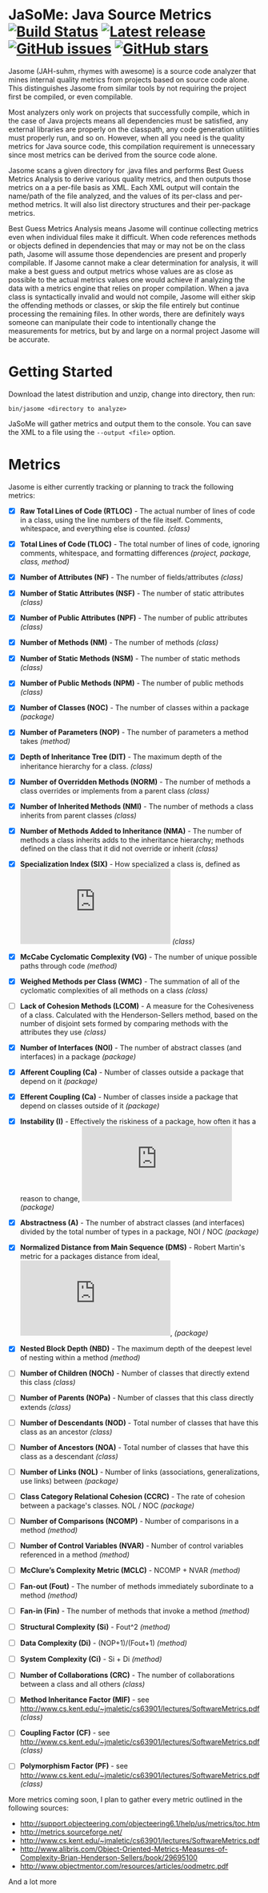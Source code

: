 # JaSoMe: Java Source Metrics [![Build Status](https://travis-ci.org/rodhilton/jasome.svg?branch=master)](https://travis-ci.org/rodhilton/jasome)  [![Latest release](https://img.shields.io/github/release/rodhilton/jasome.svg?colorB=dfb430)](https://github.com/rodhilton/jasome/releases/latest) [![GitHub issues](https://img.shields.io/github/issues/rodhilton/jasome.svg)](https://github.com/rodhilton/jasome/issues) [![GitHub stars](https://img.shields.io/github/stars/rodhilton/jasome.svg)](https://github.com/rodhilton/jasome/stargazers)

Jasome (JAH-suhm, rhymes with awesome) is a source code analyzer that mines 
internal quality metrics from projects based on source code alone.  This 
distinguishes Jasome from similar tools by not requiring the project first be
compiled, or even compilable.
 
Most analyzers only work on projects that successfully compile, which in the
case of Java projects means all dependencies must be satisfied, any external
libraries are properly on the classpath, any code generation utilities must
properly run, and so on.  However, when all you need is the quality metrics
for Java source code, this compilation requirement is unnecessary since most
metrics can be derived from the source code alone.

Jasome scans a given directory for .java files and performs Best Guess Metrics
Analysis to derive various quality metrics, and then outputs those metrics on a
a per-file basis as XML.  Each XML output will contain the name/path of the file
analyzed, and the values of its per-class and per-method metrics. It will also
list directory structures and their per-package metrics.

Best Guess Metrics Analysis means Jasome will continue collecting metrics even
when individual files make it difficult.  When code references methods or objects
defined in dependencies that may or may not be on the class path, Jasome will
assume those dependencies are present and properly compilable.  If Jasome cannot
make a clear determination for analysis, it will make a best guess and output
metrics whose values are as close as possible to the actual metrics values one
would achieve if analyzing the data with a metrics engine that relies on proper
compilation.  When a java class is syntactically invalid and would not compile,
Jasome will either skip the offending methods or classes, or skip the file entirely
but continue processing the remaining files.  In other words, there are definitely
ways someone can manipulate their code to intentionally change the measurements
for metrics, but by and large on a normal project Jasome will be accurate.

# Getting Started

Download the latest distribution and unzip, change into directory, then run:

  ```
  bin/jasome <directory to analyze>
  ```
  
JaSoMe will gather metrics and output them to the console.  You can save the XML
to a file using the `--output <file>` option.

# Metrics

Jasome is either currently tracking or planning to track the following metrics:
   
 - [x] **Raw Total Lines of Code (RTLOC)** - The actual number of lines of code in a
   class, using the line numbers of the file itself.  Comments, whitespace, and
   everything else is counted. _(class)_
 - [x] **Total Lines of Code (TLOC)** - The total number of lines of code, ignoring
   comments, whitespace, and formatting differences _(project, package, class, method)_
 - [x] **Number of Attributes (NF)** - The number of fields/attributes _(class)_
 - [x] **Number of Static Attributes (NSF)** - The number of static attributes _(class)_
 - [x] **Number of Public Attributes (NPF)** - The number of public attributes _(class)_
 - [x] **Number of Methods (NM)** - The number of methods _(class)_
 - [x] **Number of Static Methods (NSM)** - The number of static methods _(class)_
 - [x] **Number of Public Methods (NPM)** - The number of public methods _(class)_
 - [x] **Number of Classes (NOC)** - The number of classes within a package _(package)_
 - [x] **Number of Parameters (NOP)** - The number of parameters a method takes _(method)_ 
 - [x] **Depth of Inheritance Tree (DIT)** - The maximum depth of the inheritance
     hierarchy for a class.  _(class)_
 - [x] **Number of Overridden Methods (NORM)** - The number of methods a class overrides
     or implements from a parent class _(class)_
 - [x] **Number of Inherited Methods (NMI)** - The number of methods a class inherits
   from parent classes _(class)_
 - [x] **Number of Methods Added to Inheritance (NMA)** - The number of methods a
   class inherits adds to the inheritance hierarchy; methods defined on the class
   that it did not override or inherit _(class)_
 - [x] **Specialization Index (SIX)** - How specialized a class is, defined as ![(DIT * NORM) / NOM](https://latex.codecogs.com/gif.latex?%5Cinline%20%5Cfrac%7BDIT%20*%20NORM%7D%7BNOM%7D) _(class)_
 - [x] **McCabe Cyclomatic Complexity (VG)** - The number of unique possible paths
     through code _(method)_
 - [x] **Weighed Methods per Class (WMC)** - The summation of all of the cyclomatic
       complexities of all methods on a class _(class)_
 - [ ] **Lack of Cohesion Methods (LCOM)** - A measure for the Cohesiveness of a class.
       Calculated with the Henderson-Sellers method, based on the number of disjoint sets
       formed by comparing methods with the attributes they use _(class)_
 - [x] **Number of Interfaces (NOI)** - The number of abstract classes (and interfaces) in a package _(package)_
 - [x] **Afferent Coupling (Ca)** - Number of classes outside a package that depend on it _(package)_
 - [x] **Efferent Coupling (Ca)** - Number of classes inside a package that depend on classes outside of it _(package)_
 - [x] **Instability (I)** - Effectively the riskiness of a package, how often it has a reason to change, ![Ce/(Ce+Ca)](https://latex.codecogs.com/gif.latex?%5Cinline%20%5Cfrac%7BCe%7D%7BCa&plus;Ce%7D) _(package)_
 - [x] **Abstractness (A)** - The number of abstract classes (and interfaces) divided by the total number of types in a package, NOI / NOC _(package)_
 - [x] **Normalized Distance from Main Sequence (DMS)** - Robert Martin's metric for a packages distance from ideal,  ![| A + I - 1 |](https://latex.codecogs.com/gif.latex?%5Cinline%20%7C%20A%20&plus;%20I%20-%201%20%7C), _(package)_
 - [x] **Nested Block Depth (NBD)** - The maximum depth of the deepest level of nesting within a method _(method)_
 - [ ] **Number of Children (NOCh)** - Number of classes that directly extend this class _(class)_
 - [ ] **Number of Parents (NOPa)** - Number of classes that this class directly extends _(class)_
 - [ ] **Number of Descendants (NOD)** - Total number of classes that have this class as an ancestor _(class)_
 - [ ] **Number of Ancestors (NOA)** - Total number of classes that have this class as a descendant _(class)_
 - [ ] **Number of Links (NOL)** - Number of links (associations, generalizations, use links) between _(package)_
 - [ ] **Class Category Relational Cohesion (CCRC)** - The rate of cohesion between a package's classes. NOL / NOC _(package)_
 - [ ] **Number of Comparisons (NCOMP)** - Number of comparisons in a method _(method)_
 - [ ] **Number of Control Variables (NVAR)** - Number of control variables referenced in a method _(method)_
 - [ ] **McClure’s Complexity Metric (MCLC)** - NCOMP + NVAR _(method)_
 - [ ] **Fan-out (Fout)** - The number of methods immediately subordinate to a method _(method)_
 - [ ] **Fan-in (Fin)** - The number of methods that invoke a method _(method)_
 - [ ] **Structural Complexity (Si)** - Fout^2 _(method)_
 - [ ] **Data Complexity (Di)** - (NOP+1)/(Fout+1) _(method)_
 - [ ] **System Complexity (Ci)** - Si + Di _(method)_
 - [ ] **Number of Collaborations (CRC)** - The number of collaborations between a class and all others _(class)_
 - [ ] **Method Inheritance Factor (MIF)** - see http://www.cs.kent.edu/~jmaletic/cs63901/lectures/SoftwareMetrics.pdf _(class)_
 - [ ] **Coupling Factor (CF)** - see http://www.cs.kent.edu/~jmaletic/cs63901/lectures/SoftwareMetrics.pdf _(class)_
 - [ ] **Polymorphism Factor (PF)** - see http://www.cs.kent.edu/~jmaletic/cs63901/lectures/SoftwareMetrics.pdf _(class)_
 
  
More metrics coming soon, I plan to gather every metric outlined in the following sources:

 * http://support.objecteering.com/objecteering6.1/help/us/metrics/toc.htm
 * http://metrics.sourceforge.net/
 * http://www.cs.kent.edu/~jmaletic/cs63901/lectures/SoftwareMetrics.pdf
 * http://www.alibris.com/Object-Oriented-Metrics-Measures-of-Complexity-Brian-Henderson-Sellers/book/29695100
 * http://www.objectmentor.com/resources/articles/oodmetrc.pdf
 
And a lot more
